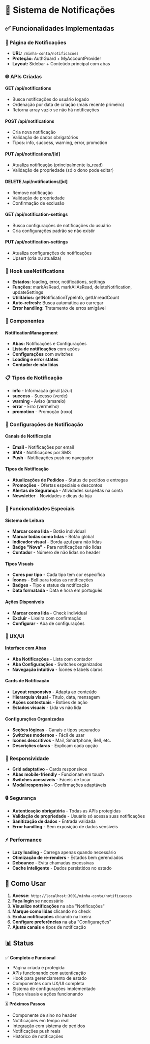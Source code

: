 # 🔔 Sistema de Notificações

## ✅ Funcionalidades Implementadas

### **🔧 Página de Notificações**
- **URL:** `/minha-conta/notificacoes`
- **Proteção:** AuthGuard + MyAccountProvider
- **Layout:** Sidebar + Conteúdo principal com abas

### **🌐 APIs Criadas**

#### **GET /api/notifications**
- Busca notificações do usuário logado
- Ordenação por data de criação (mais recente primeiro)
- Retorna array vazio se não há notificações

#### **POST /api/notifications**
- Cria nova notificação
- Validação de dados obrigatórios
- Tipos: info, success, warning, error, promotion

#### **PUT /api/notifications/[id]**
- Atualiza notificação (principalmente is_read)
- Validação de propriedade (só o dono pode editar)

#### **DELETE /api/notifications/[id]**
- Remove notificação
- Validação de propriedade
- Confirmação de exclusão

#### **GET /api/notification-settings**
- Busca configurações de notificações do usuário
- Cria configurações padrão se não existir

#### **PUT /api/notification-settings**
- Atualiza configurações de notificações
- Upsert (cria ou atualiza)

### **🎣 Hook useNotifications**
- **Estados:** loading, error, notifications, settings
- **Funções:** markAsRead, markAllAsRead, deleteNotification, updateSettings
- **Utilitários:** getNotificationTypeInfo, getUnreadCount
- **Auto-refresh:** Busca automática ao carregar
- **Error handling:** Tratamento de erros amigável

### **🎨 Componentes**

#### **NotificationManagement**
- **Abas:** Notificações e Configurações
- **Lista de notificações** com ações
- **Configurações** com switches
- **Loading e error states**
- **Contador de não lidas**

### **📋 Tipos de Notificação**
- **info** - Informação geral (azul)
- **success** - Sucesso (verde)
- **warning** - Aviso (amarelo)
- **error** - Erro (vermelho)
- **promotion** - Promoção (roxo)

### **🔧 Configurações de Notificação**

#### **Canais de Notificação**
- **Email** - Notificações por email
- **SMS** - Notificações por SMS
- **Push** - Notificações push no navegador

#### **Tipos de Notificação**
- **Atualizações de Pedidos** - Status de pedidos e entregas
- **Promoções** - Ofertas especiais e descontos
- **Alertas de Segurança** - Atividades suspeitas na conta
- **Newsletter** - Novidades e dicas da loja

### **🎯 Funcionalidades Especiais**

#### **Sistema de Leitura**
- **Marcar como lida** - Botão individual
- **Marcar todas como lidas** - Botão global
- **Indicador visual** - Borda azul para não lidas
- **Badge "Nova"** - Para notificações não lidas
- **Contador** - Número de não lidas no header

#### **Tipos Visuais**
- **Cores por tipo** - Cada tipo tem cor específica
- **Ícones** - Bell para todas as notificações
- **Badges** - Tipo e status da notificação
- **Data formatada** - Data e hora em português

#### **Ações Disponíveis**
- **Marcar como lida** - Check individual
- **Excluir** - Lixeira com confirmação
- **Configurar** - Aba de configurações

### **🎨 UX/UI**

#### **Interface com Abas**
- **Aba Notificações** - Lista com contador
- **Aba Configurações** - Switches organizados
- **Navegação intuitiva** - Ícones e labels claros

#### **Cards de Notificação**
- **Layout responsivo** - Adapta ao conteúdo
- **Hierarquia visual** - Título, data, mensagem
- **Ações contextuais** - Botões de ação
- **Estados visuais** - Lida vs não lida

#### **Configurações Organizadas**
- **Seções lógicas** - Canais e tipos separados
- **Switches modernos** - Fácil de usar
- **Ícones descritivos** - Mail, Smartphone, Bell, etc.
- **Descrições claras** - Explicam cada opção

### **📱 Responsividade**
- **Grid adaptativo** - Cards responsivos
- **Abas mobile-friendly** - Funcionam em touch
- **Switches acessíveis** - Fáceis de tocar
- **Modal responsivo** - Confirmações adaptáveis

### **🔒 Segurança**
- **Autenticação obrigatória** - Todas as APIs protegidas
- **Validação de propriedade** - Usuário só acessa suas notificações
- **Sanitização de dados** - Entrada validada
- **Error handling** - Sem exposição de dados sensíveis

### **⚡ Performance**
- **Lazy loading** - Carrega apenas quando necessário
- **Otimização de re-renders** - Estados bem gerenciados
- **Debounce** - Evita chamadas excessivas
- **Cache inteligente** - Dados persistidos no estado

## 🚀 Como Usar

1. **Acesse:** `http://localhost:3001/minha-conta/notificacoes`
2. **Faça login** se necessário
3. **Visualize notificações** na aba "Notificações"
4. **Marque como lidas** clicando no check
5. **Exclua notificações** clicando na lixeira
6. **Configure preferências** na aba "Configurações"
7. **Ajuste canais** e tipos de notificação

## 📊 Status

✅ **Completo e Funcional**
- Página criada e protegida
- APIs funcionando com autenticação
- Hook para gerenciamento de estado
- Componentes com UX/UI completa
- Sistema de configurações implementado
- Tipos visuais e ações funcionando

⏳ **Próximos Passos**
- Componente de sino no header
- Notificações em tempo real
- Integração com sistema de pedidos
- Notificações push reais
- Histórico de notificações
